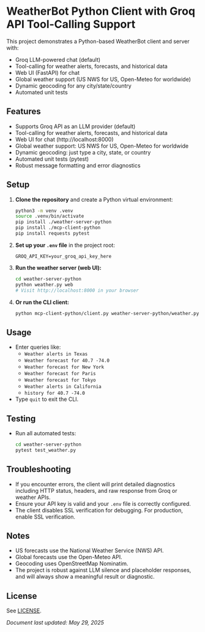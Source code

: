 # WeatherBot Python Client with Groq API Tool-Calling Support

This project demonstrates a Python-based WeatherBot client and server with:
- Groq LLM-powered chat (default)
- Tool-calling for weather alerts, forecasts, and historical data
- Web UI (FastAPI) for chat
- Global weather support (US NWS for US, Open-Meteo for worldwide)
- Dynamic geocoding for any city/state/country
- Automated unit tests

## Features
- Supports Groq API as an LLM provider (default)
- Tool-calling for weather alerts, forecasts, and historical data
- Web UI for chat (http://localhost:8000)
- Global weather support: US NWS for US, Open-Meteo for worldwide
- Dynamic geocoding: just type a city, state, or country
- Automated unit tests (pytest)
- Robust message formatting and error diagnostics

## Setup
1. **Clone the repository** and create a Python virtual environment:
   ```sh
   python3 -m venv .venv
   source .venv/bin/activate
   pip install ./weather-server-python
   pip install ./mcp-client-python
   pip install requests pytest
   ```
2. **Set up your `.env` file** in the project root:
   ```env
   GROQ_API_KEY=your_groq_api_key_here
   ```
3. **Run the weather server (web UI):**
   ```sh
   cd weather-server-python
   python weather.py web
   # Visit http://localhost:8000 in your browser
   ```
4. **Or run the CLI client:**
   ```sh
   python mcp-client-python/client.py weather-server-python/weather.py
   ```

## Usage
- Enter queries like:
  - `Weather alerts in Texas`
  - `Weather forecast for 40.7 -74.0`
  - `Weather forecast for New York`
  - `Weather forecast for Paris`
  - `Weather forecast for Tokyo`
  - `Weather alerts in California`
  - `history for 40.7 -74.0`
- Type `quit` to exit the CLI.

## Testing
- Run all automated tests:
  ```sh
  cd weather-server-python
  pytest test_weather.py
  ```

## Troubleshooting
- If you encounter errors, the client will print detailed diagnostics including HTTP status, headers, and raw response from Groq or weather APIs.
- Ensure your API key is valid and your `.env` file is correctly configured.
- The client disables SSL verification for debugging. For production, enable SSL verification.

## Notes
- US forecasts use the National Weather Service (NWS) API.
- Global forecasts use the Open-Meteo API.
- Geocoding uses OpenStreetMap Nominatim.
- The project is robust against LLM silence and placeholder responses, and will always show a meaningful result or diagnostic.

## License
See [LICENSE](LICENSE).

*Document last updated: May 29, 2025*
